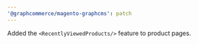 ```yaml
---
'@graphcommerce/magento-graphcms': patch
---
```


Added the `<RecentlyViewedProducts/>` feature to product pages.
